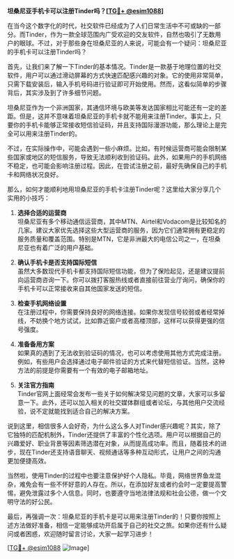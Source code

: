 **坦桑尼亚手机卡可以注册Tinder吗？[[TG💪+ @esim1088](https://t.me/s/esim1088)]**

在当今这个数字化的时代，社交软件已经成为了人们日常生活中不可或缺的一部分。而Tinder，作为一款全球范围内广受欢迎的交友软件，自然也吸引了无数用户的眼球。不过，对于那些身在坦桑尼亚的人来说，可能会有一个疑问：坦桑尼亚的手机卡可以注册Tinder吗？

首先，让我们来了解一下Tinder的基本情况。Tinder是一款基于地理位置的社交软件，用户可以通过滑动屏幕的方式快速匹配感兴趣的对象。它的使用非常简单，只需下载安装后，输入手机号码进行验证即可开始使用。然而，这看似简单的步骤背后，其实涉及到了许多细节问题。

坦桑尼亚作为一个非洲国家，其通信环境与欧美等发达国家相比可能还有一定的差距。但是，这并不意味着坦桑尼亚的手机卡就不能用来注册Tinder。事实上，只要你的手机卡能够正常接收短信验证码，并且支持国际漫游功能，那么理论上是完全可以用来注册Tinder的。

不过，在实际操作中，可能会遇到一些小麻烦。比如，有时候运营商可能会限制某些国家或地区的短信服务，导致无法顺利收到验证码。此外，如果用户的手机网络不稳定，也可能会影响注册过程。因此，在尝试注册之前，最好先确保自己的手机卡和网络状况良好。

那么，如何才能顺利地用坦桑尼亚的手机卡注册Tinder呢？这里给大家分享几个实用的小技巧：

1. **选择合适的运营商**  
   坦桑尼亚有多个移动通信运营商，其中MTN、Airtel和Vodacom是比较知名的几家。建议大家优先选择这些大型运营商的服务，因为它们通常拥有更稳定的服务质量和覆盖范围。特别是MTN，它是非洲最大的电信公司之一，在坦桑尼亚也有着广泛的用户基础。

2. **确认手机卡是否支持国际短信**  
   虽然大多数现代手机卡都支持国际短信功能，但为了保险起见，还是建议提前向运营商咨询一下。你可以拨打客服热线或者直接前往营业厅询问，确保你的手机卡可以正常接收来自其他国家发送的短信。

3. **检查手机网络设置**  
   在注册过程中，你需要保持良好的网络连接。如果你发现信号较弱或者经常掉线，不妨换个地方试试，比如靠近窗户或者高楼顶部，这样可以获得更强的信号强度。

4. **准备备用方案**  
   如果真的遇到了无法收到验证码的情况，也可以考虑使用其他方式完成注册。例如，有些用户会选择通过电子邮件验证的方式来代替短信验证。当然，这种方法的前提是你需要有一个有效的电子邮箱地址。

5. **关注官方指南**  
   Tinder官网上面经常会发布一些关于如何解决常见问题的文章，大家可以多留意一下。此外，还可以加入相关的社交媒体群组或者论坛，与其他用户交流经验，说不定就能找到适合自己的解决方案。

说到这里，相信很多人会好奇，为什么这么多人对Tinder感兴趣呢？其实，除了它独特的匹配机制外，Tinder还提供了丰富的个性化选项。用户可以根据自己的兴趣爱好、职业背景等因素筛选潜在对象，从而提高成功率。而且，随着技术的进步，现在Tinder还支持语音聊天、视频通话等多种互动形式，让用户之间的沟通更加便捷高效。

当然啦，使用Tinder的过程中也要注意保护好个人隐私。毕竟，网络世界鱼龙混杂，难免会有一些不怀好意的人存在。所以，在添加好友或者约会时一定要提高警惕，避免泄露过多个人信息。同时，也要遵守当地法律法规和社会公德，做一个文明守法的好公民。

最后，再强调一次：坦桑尼亚的手机卡是可以用来注册Tinder的！只要你按照上述方法做好准备，相信一定能够成功开启属于自己的社交之旅。如果你还有什么疑问或者困惑，欢迎随时留言讨论，大家一起学习进步！

[[TG💪+ @esim1088](https://t.me/s/esim1088) ![Image](https://i.postimg.cc/4NQfJmqS/Snipaste-2025-05-13-00-14-12.png)]